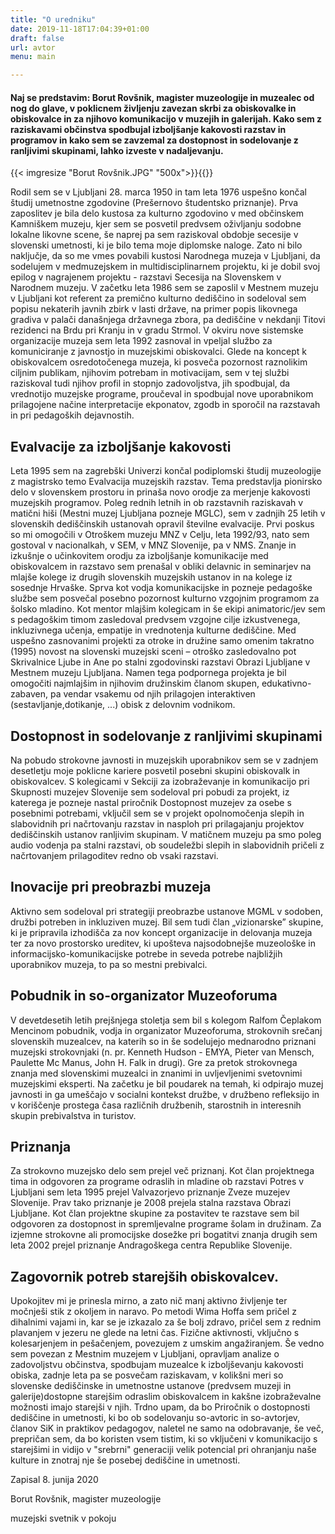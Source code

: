 ```yaml
---
title: "O uredniku"
date: 2019-11-18T17:04:39+01:00
draft: false
url: avtor
menu: main

---
```



#### Naj se predstavim: Borut Rovšnik, magister muzeologije in muzealec od nog do glave, v poklicnem življenju zavezan skrbi za obiskovalke in obiskovalce in za njihovo komunikacijo v muzejih in galerijah. Kako sem z raziskavami občinstva spodbujal izboljšanje kakovosti razstav in programov in kako sem se zavzemal za dostopnost in sodelovanje z ranljivimi skupinami, lahko izveste v nadaljevanju. 

{{< imgresize "Borut Rovšnik.JPG" "500x">}}{{</imgresize>}}

Rodil sem se v Ljubljani 28. marca 1950 in tam leta 1976 uspešno končal študij umetnostne zgodovine (Prešernovo študentsko priznanje). Prva zaposlitev je bila delo kustosa za kulturno zgodovino v med občinskem Kamniškem muzeju, kjer sem se posvetil predvsem oživljanju sodobne lokalne likovne scene, še naprej pa sem raziskoval obdobje secesije v slovenski umetnosti, ki je bilo tema moje diplomske naloge. Zato ni bilo naključje, da so me vmes povabili kustosi Narodnega muzeja v Ljubljani, da sodelujem  v medmuzejskem in multidisciplinarnem  projektu, ki je dobil svoj epilog v nagrajenem projektu - razstavi Secesija na Slovenskem v Narodnem muzeju. V začetku leta 1986 sem se zaposlil v Mestnem muzeju v Ljubljani kot referent za premično kulturno dediščino in sodeloval sem popisu nekaterih javnih zbirk v lasti države,  na primer popis likovnega gradiva v palači današnjega državnega zbora, pa dediščine v nekdanji Titovi rezidenci na Brdu pri Kranju in v gradu Strmol. V okviru nove sistemske organizacije muzeja sem leta 1992 zasnoval in vpeljal službo za komuniciranje z javnostjo in muzejskimi obiskovalci. Glede na koncept k obiskovalcem osredotočenega muzeja, ki posveča pozornost raznolikim ciljnim publikam, njihovim potrebam in motivacijam, sem v tej službi raziskoval tudi njihov profil in stopnjo zadovoljstva, jih spodbujal, da vrednotijo muzejske programe, proučeval in spodbujal nove uporabnikom prilagojene načine interpretacije ekponatov, zgodb in sporočil na razstavah in pri pedagoških dejavnostih. 

## Evalvacije za izboljšanje kakovosti ##

Leta 1995 sem na zagrebški Univerzi končal podiplomski študij muzeologije z magistrsko temo Evalvacija muzejskih razstav. Tema predstavlja pionirsko delo v slovenskem prostoru in prinaša novo orodje za merjenje kakovosti muzejskih programov. Poleg rednih letnih in ob razstavnih raziskavah v matični hiši (Mestni muzej Ljubljana pozneje MGLC), sem v zadnjih 25 letih v slovenskih dediščinskih ustanovah opravil številne evalvacije. Prvi poskus so mi omogočili v Otroškem muzeju MNZ v Celju, leta 1992/93, nato sem gostoval v  nacionalkah, v SEM, v MNZ Slovenije, pa v NMS. Znanje in izkušnje o učinkovitem orodju za izboljšanje komunikacije med obiskovalcem in razstavo sem prenašal v obliki delavnic in seminarjev na mlajše kolege iz drugih slovenskih muzejskih ustanov in na kolege iz sosednje Hrvaške. Sprva kot vodja komunikacijske in pozneje pedagoške službe sem posvečal posebno pozornost kulturno vzgojnim programom za šolsko mladino. Kot mentor mlajšim kolegicam in še ekipi animatoric/jev sem s pedagoškim timom zasledoval predvsem vzgojne cilje izkustvenega, inkluzivnega učenja, empatije in vrednotenja kulturne dediščine. Med uspešno zasnovanimi projekti za otroke in družine samo omenim takratno (1995) novost na slovenski muzejski sceni – otroško zasledovalno pot Skrivalnice Ljube in Ane po stalni zgodovinski razstavi Obrazi Ljubljane v Mestnem muzeju Ljubljana. Namen tega podpornega projekta je bil omogočiti najmlajšim in njihovim družinskim članom skupen, edukativno-zabaven, pa vendar vsakemu od njih prilagojen interaktiven (sestavljanje,dotikanje, ...) obisk z delovnim vodnikom.



## Dostopnost in sodelovanje z ranljivimi skupinami ##
Na pobudo strokovne javnosti in muzejskih uporabnikov sem se v zadnjem desetletju moje poklicne kariere posvetil posebni skupini obiskovalk in obiskovalcev. S kolegicami v Sekciji za izobraževanje in komunikacijo pri Skupnosti muzejev Slovenije sem sodeloval pri pobudi za projekt, iz katerega je pozneje nastal priročnik Dostopnost muzejev za osebe s posebnimi potrebami, vključil sem se v projekt opolnomočenja slepih in slabovidnih pri načrtovanju razstav in nasploh pri prilagajanju projektov dediščinskih ustanov ranljivim skupinam. V matičnem muzeju pa smo poleg audio vodenja pa stalni razstavi, ob  soudeležbi slepih in slabovidnih pričeli z načrtovanjem prilagoditev redno ob vsaki razstavi.

## Inovacije pri preobrazbi muzeja ##
Aktivno sem sodeloval pri strategiji preobrazbe ustanove MGML v sodoben, družbi potreben in inkluziven muzej. Bil sem tudi član  „vizionarske” skupine, ki je pripravila izhodišča za  nov koncept organizacije in delovanja muzeja ter za novo prostorsko ureditev, ki upošteva najsodobnejše muzeološke in informacijsko-komunikacijske potrebe in seveda potrebe najbližjih uporabnikov muzeja, to pa so mestni prebivalci.

## Pobudnik in so-organizator Muzeoforuma ##
V devetdesetih letih prejšnjega stoletja sem bil s kolegom Ralfom Čeplakom Mencinom pobudnik, vodja in organizator Muzeoforuma,  strokovnih srečanj slovenskih muzealcev, na katerih so in še sodelujejo mednarodno priznani muzejski strokovnjaki  (n. pr. Kenneth Hudson - EMYA, Pieter van Mensch, Paulette Mc Manus, John H. Falk in drugi). Gre za pretok strokovnega znanja med slovenskimi muzealci in znanimi in uvljevljenimi svetovnimi muzejskimi eksperti. Na začetku je bil poudarek na temah, ki odpirajo muzej javnosti in ga umeščajo v socialni kontekst družbe, v družbeno refleksijo in v koriščenje prostega časa različnih družbenih, starostnih in interesnih skupin prebivalstva in turistov.



## Priznanja ##
Za strokovno muzejsko delo sem prejel več priznanj. Kot član projektnega tima in odgovoren za programe odraslih in mladine ob razstavi Potres v Ljubljani  sem leta 1995 prejel Valvazorjevo priznanje Zveze muzejev Slovenije. Prav tako priznanje je 2008 prejela stalna razstava Obrazi Ljubljane. Kot član projektne skupine za postavitev te razstave sem bil odgovoren za dostopnost in spremljevalne programe šolam in družinam. Za izjemne strokovne ali promocijske dosežke pri bogatitvi znanja drugih sem leta 2002 prejel priznanje Andragoškega centra Republike Slovenije.  

## Zagovornik potreb starejših obiskovalcev. ##
Upokojitev mi je prinesla mirno, a zato nič manj aktivno življenje ter močnješi stik z okoljem in naravo. Po metodi Wima Hoffa sem pričel z dihalnimi vajami in, kar se je izkazalo za še bolj zdravo, pričel sem z rednim plavanjem v jezeru ne glede na letni čas. Fizične aktivnosti, vključno s kolesarjenjem in pešačenjem, povezujem z umskim angažiranjem. Še vedno sem povezan z Mestnim muzejem v Ljubljani, opravljam analize o zadovoljstvu občinstva, spodbujam muzealce k izboljševanju kakovosti obiska, zadnje leta pa se posvečam raziskavam, v kolikšni meri so slovenske dediščinske in umetnostne ustanove (predvsem muzeji in galerije)dostopne starejšim odraslim obiskovalcem in kakšne izobraževalne možnosti imajo starejši v njih. Trdno upam, da bo Priročnik o dostopnosti dediščine in umetnosti, ki bo ob sodelovanju so-avtoric in so-avtorjev, članov SiK in praktikov pedagogov,  naletel ne samo na odobravanje, še več, prepričan sem, da bo koristen vsem tistim, ki so vključeni v komunikacijo s starejšimi in vidijo v "srebrni" generaciji velik potencial pri ohranjanju naše kulture in znotraj nje še posebej dediščine in umetnosti.   

Zapisal 8. junija 2020

Borut Rovšnik, magister muzeologije

muzejski svetnik v pokoju

